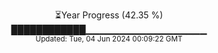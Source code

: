 <p align="center">
⏳Year Progress (42.35 %)<br>
████████████▁▁▁▁▁▁▁▁▁▁▁▁▁▁▁▁▁▁ <br>
<sub>Updated: Tue, 04 Jun 2024 00:09:22 GMT</sub>
</p>

